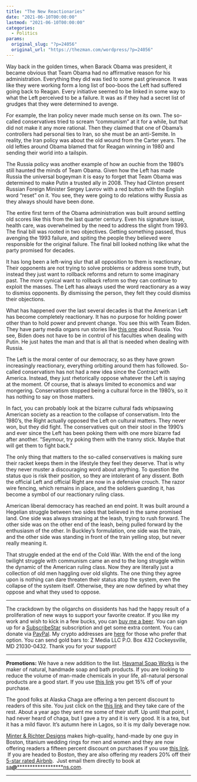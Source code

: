```yaml
---
title: "The New Reactionaries"
date: "2021-06-10T00:00:00"
lastmod: "2021-06-10T00:00:00"
categories:
  - Politics
params:
  original_slug: "?p=24056"
  original_url: "https://thezman.com/wordpress/?p=24056"
---
```


Way back in the golden times, when Barack Obama was president, it became
obvious that Team Obama had no affirmative reason for his
administration. Everything they did was tied to some past grievance. It
was like they were working form a long list of boo-boos the Left had
suffered going back to Reagan. Every initiative seemed to be linked in
some way to what the Left perceived to be a failure. It was as if they
had a secret list of grudges that they were determined to avenge.

For example, the Iran policy never made much sense on its own. The
so-called conservatives tried to scream “communism” at it for a while,
but that did not make it any more rational. Then they claimed that one
of Obama’s controllers had personal ties to Iran, so she must be an
anti-Semite. In reality, the Iran policy was about the old wound from
the Carter years. The old lefties around Obama blamed that for Reagan
winning in 1980 and sending their world into a tailspin.

The Russia policy was another example of how an ouchie from the 1980’s
still haunted the minds of Team Obama. Given how the Left has made
Russia the universal bogeyman it is easy to forget that Team Obama was
determined to make Putin a trusted ally in 2008. They had Clinton
present Russian Foreign Minister Sergey Lavrov with a red button with
the English word “reset” on it. You see, they were going to do relations
withy Russia as they always should have been done.

The entire first term of the Obama administration was built around
settling old scores like this from the last quarter century. Even his
signature issue, health care, was overwhelmed by the need to address the
slight from 1993. The final bill was rooted in two objectives. Getting
something passed, thus avenging the 1993 failure, and spiting the people
they believed were responsible for the original failure. The final bill
looked nothing like what the party promised for decades.

It has long been a left-wing slur that all opposition to them is
reactionary. Their opponents are not trying to solve problems or address
some truth, but instead they just want to rollback reforms and return to
some imaginary past. The more cynical want to rollback reform so they
can continue to exploit the masses. The Left has always used the word
reactionary as a way to dismiss opponents. By dismissing the person,
they felt they could dismiss their objections.

What has happened over the last several decades is that the American
Left has become completely reactionary. It has no purpose for holding
power other than to hold power and prevent change. You see this with
Team Biden. They have party media organs run stories like <a
href="https://www.politico.com/news/2021/06/09/biden-russia-putin-love-story-492195"
rel="noopener" target="_blank">this one</a> about Russia. You see, Biden
does not have to be in control of his faculties when dealing with Putin.
He just hates the man and that is all that is needed when dealing with
Russia.

The Left is the moral center of our democracy, so as they have grown
increasingly reactionary, everything orbiting around them has followed.
So-called conservatism has not had a new idea since the Contract with
America. Instead, they just rhetorically oppose whatever the Left is
saying at the moment. Of course, that is always limited to economics and
war mongering. Conservatism stopped being a cultural force in the
1980’s, so it has nothing to say on those matters.

In fact, you can probably look at the bizarre cultural fads whipsawing
American society as a reaction to the collapse of conservatism. Into the
1980’s, the Right actually opposed the Left on cultural matters. They
never won, but they did fight. The conservatives quit on their stool in
the 1990’s and ever since the Left has been poking them with one more
bizarre fad after another. “Seymour, try poking them with the tranny
stick. Maybe that will get them to fight back.”

The only thing that matters to the so-called conservatives is making
sure their racket keeps them in the lifestyle they feel they deserve.
That is why they never muster a discouraging word about anything. To
question the status quo is risk their position, so they are intolerant
of any dissent. Both the official Left and official Right are now in a
defensive crouch. The razor wire fencing, which remains in place, and
the soldiers guarding it, has become a symbol of our reactionary ruling
class.

American liberal democracy has reached an end point. It was built around
a Hegelian struggle between two sides that believed in the same promised
land. One side was always straining at the leash, trying to rush
forward. The other side was on the other end of the leash, being pulled
forward by the enthusiasm of the other. In Buckley’s formulation, one
side was the train, and the other side was standing in front of the
train yelling stop, but never really meaning it.

That struggle ended at the end of the Cold War. With the end of the long
twilight struggle with communism came an end to the long struggle within
the dynamic of the American ruling class. Now they are literally just a
collection of old men haggling over old slights. The one thing they
agree upon is nothing can dare threaten their status atop the system,
even the collapse of the system itself. Otherwise, they are now defined
by what they oppose and what they used to oppose.

------------------------------------------------------------------------

The crackdown by the oligarchs on dissidents has had the happy result of
a proliferation of new ways to support your favorite creator. If you
like my work and wish to kick in a few bucks, you can
<a href="https://www.buymeacoffee.com/mujolulu" rel="noopener"
target="_blank">buy me a beer</a>. You can sign up for a
<a href="https://www.subscribestar.com/the-z-blog" rel="noopener"
target="_blank">SubscribeStar</a> subscription and get some extra
content. You can donate via <a
href="https://www.paypal.com/donate/?cmd=_s-xclick&amp;hosted_button_id=UDAS2Q8JYA6CN&amp;source=url"
rel="noopener" target="_blank">PayPal</a>. My crypto addresses are
<a href="https://thezman.com/wordpress/?page_id=22713" rel="noopener"
target="_blank">here</a> for those who prefer that option. You can send
gold bars to: Z Media LLC P.O. Box 432 Cockeysville, MD 21030-0432.
Thank you for your support!

------------------------------------------------------------------------

**Promotions:** We have a new addition to the list.
<a href="https://havamalsoapworks.com/" rel="noopener"
target="_blank">Havamal Soap Works</a> is the maker of natural, handmade
soap and bath products. If you are looking to reduce the volume of
man-made chemicals in your life, all-natural personal products are a
good start. If you use
<a href="https://havamalsoapworks.com/discount/ZMAN" rel="noopener"
target="_blank">this link</a> you get 15% off of your purchase.

The good folks at Alaska Chaga are offering a ten percent discount to
readers of this site. You just click on the
<a href="https://alaskachaga.us/discount/ZMAN" rel="noopener noreferrer"
target="_blank">this link</a> and they take care of the rest. About a
year ago they sent me some of their stuff. Up until that point, I had
never heard of chaga, but I gave a try and it is very good. It is a tea,
but it has a mild flavor. It’s autumn here in Lagos, so it is my daily
beverage now.

<a href="https://www.minterandrichterdesigns.com/"
rel="noreferrer nofollow noopener" target="_blank">Minter &amp; Richter
Designs</a> makes high-quality, hand-made by one guy in Boston, titanium
wedding rings for men and women and they are now offering readers a
fifteen percent discount on purchases if you use
<a href="https://www.minterandrichterdesigns.com/discount/ZMAN"
rel="noreferrer nofollow noopener" target="_blank">this link</a>. 
 <span class="highlight"><span class="colour"><span class="font"><span class="size">If
you are headed to Boston, they are also offering my readers 20% off
their <a
href="https://www.airbnb.com/users/7988017/listings?user_id=7988017&amp;s=3"
rel="noopener noreferrer" target="_blank">5-star rated Airbnb</a>.  Just
email them directly to book at
<a href="mailto:sa***@*********************ns.com"
data-original-string="DYYfIIiEtHu3ahnY+2E4oA==cb7uISNkw2FjmtTeGGDHlAhHceq1x20wAyDPKxNOEoYgagTQZezuEEGEjsxO3s/JGcq"><span
class="apbct-email-encoder"
data-original-string="z8XNA0ELG6fRUK9vCfF8eA==cb7ts2Qr1U0j26qfhp4HVcloEpPxtz0g7eoWaJVh5PGgO8EjU4JkLeHxOYvGa07Ezr3"
title="This contact has been encoded by Anti-Spam by CleanTalk. Click to decode. To finish the decoding make sure that JavaScript is enabled in your browser.">sa<span
class="apbct-blur">***</span>@<span
class="apbct-blur">*********************</span>ns.com</span></a>.</span></span></span></span>

------------------------------------------------------------------------
